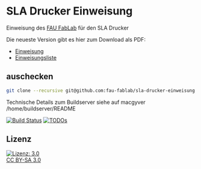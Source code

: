 SLA Drucker Einweisung
=========================

Einweisung des [FAU FabLab](https://fablab.fau.de) für den SLA Drucker

Die neueste Version gibt es hier zum Download als PDF:
* [Einweisung](https://brain.fablab.fau.de/build/sla-drucker-einweisung/SLA_Drucker_Einweisung.pdf)
* [Einweisungsliste](https://brain.fablab.fau.de/build/sla-drucker-einweisung/SLA_Drucker_Einweisungsliste.pdf)

auschecken
----------

```bash
git clone --recursive git@github.com:fau-fablab/sla-drucker-einweisung.git
```

Technische Details zum Buildserver siehe auf macgyver /home/buildserver/README

[![Build Status](https://user.fablab.fau.de/~buildserver/sla-drucker-einweisung/status.svg)](https://user.fablab.fau.de/~buildserver/sla-drucker-einweisung/)
[![TODOs](https://user.fablab.fau.de/~buildserver/sla-drucker-einweisung/status-todos.svg)](https://user.fablab.fau.de/~buildserver/sla-drucker-einweisung/)


Lizenz
------

[![Lizenz: 3.0](https://licensebuttons.net/l/by-sa/3.0/de/88x31.png)</br>CC BY-SA 3.0](https://creativecommons.org/licenses/by-sa/3.0/)
